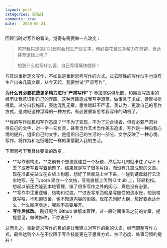 ```yaml
---
layout: post
categories: [闲话]
comments: true
date:   2020-05-24
---
```


回顾当时对写作的看法，觉得有需要做一点改变：

> 何况我只是偶尔兴起时会想生产些文字，何必要花费过多精力在修辞，表达甚至逻辑上呢？
>
> 想到什么就写什么罢，自己写得痛快就好！

与其说重新定义写作，不如说是重新思考写作的方式。过去随性的写作似乎也没有生产出来几篇文章，从今天起，我要尝试“严肃写作”。

<!--more-->

**为什么有必要花费更多精力进行“严肃写作”？** 参加演讲俱乐部，和朋友写故事的经历让我意识到自己的浮躁。这种浮躁造成我写字潦草，做事急于求成，读厚书觉得累，过分自我施压，表达混乱无章，思维跳跃不严谨。我认为，更改自己的写作方式，是减轻这种浮躁的一种方式。有必要重新思考我写作的动机了。

**我的写作动机和写作态度？**不为了变现，不为了迎合读者，但有必要严肃对待自己的文字，对一字一句负责，甚至当作艺术当作美去追求。写作是一种自我心境的提升，组织自己的文字，是组织自己的生活的一部分。文字反映了一种心境。写作，将作为和吃饭睡觉一样的事情融入我的生活。

下面思考下我具体要做的改变：

* **写作前构思。**之前有个想法就建立一个标题，然后写几句就卡住了写不下去了或者写着写着跑题了。结果就是写了很多片段，而没有几篇成型的文章。现在准备先站立在白板上构思，想好了后就马上坐下来，一碰到键盘就行云流水地写。在 Typora 建立一个文档，写完直接上传到 Github  上，轻轻松松。想起以前还克隆到本地管理，操了很多写作之外的闲心，真是没有必要。
* **写作中注重逻辑、结构和过渡。**过去写东西就是写随性的流水账，想到啥就写啥，不知道取舍，也不知道内容的衔接。现在先列好大纲，想好要表达什么，什么顺序表达，哪些不需要展开。
* **写作后修改。** 刚好配合 Github 做版本管理，过一段时间重温之前的文章，提提意见，做做修改，不亦说乎！

总而言之，重新定义写作的目的是让我建立对写作的新的认识，继而调整写作方式，最终达到个人在不仅限于写作技能更在于思维方式、生活态度、处事习惯的提升！

